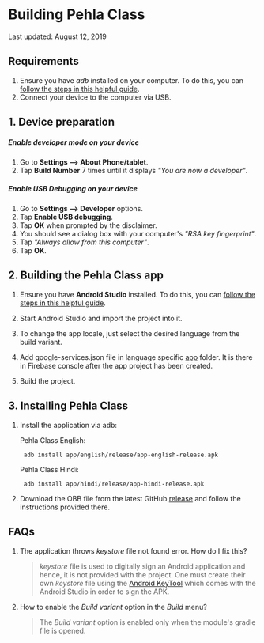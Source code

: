 # Building Pehla Class

Last updated: August 12, 2019

## Requirements
1. Ensure you have _adb_ installed on your computer. To do this, you can [follow the steps in this helpful guide](https://www.androidpit.com/how-to-install-adb-and-fastboot).
2. Connect your device to the computer via USB.

## 1. Device preparation

##### Enable developer mode on your device
1. Go to **Settings --> About Phone/tablet**.
2. Tap **Build Number** 7 times until it displays _"You are now a developer"_.

##### Enable USB Debugging on your device
1. Go to **Settings --> Developer** options.
2. Tap **Enable USB debugging**.
3. Tap **OK** when prompted by the disclaimer.
4. You should see a dialog box with your computer's _"RSA key fingerprint"_.
5. Tap _"Always allow from this computer"_.
6. Tap **OK**.

## 2. Building the Pehla Class app

1. Ensure you have **Android Studio** installed. To do this, you can [follow the steps in this helpful guide](https://developer.android.com/studio/install.html).
     
2. Start Android Studio and import the project into it.

3. To change the app locale, just select the desired language from the build variant.

4. Add google-services.json file in language specific [app](https://github.com/maqsoftware/Pehla-Class/tree/master/app/src) folder. It is there in Firebase console after the app project has been created.

5. Build the project.
		
## 3. Installing Pehla Class

1. Install the application via adb:

	Pehla Class English:

		adb install app/english/release/app-english-release.apk
		
	Pehla Class Hindi:
	
		adb install app/hindi/release/app-hindi-release.apk
		
2. Download the OBB file from the latest GitHub [release](https://github.com/maqsoftware/Pehla-Class/releases) and follow the instructions provided there.


## FAQs
1. The application throws _keystore_ file not found error. How do I fix this?
	> _keystore_ file is used to digitally sign an Android application and hence, it is not provided with the project. One must create their own _keystore_ file using the [Android KeyTool](https://developer.android.com/studio/publish/app-signing) which comes with the Android Studio in order to sign the APK.

2. How to enable the _Build variant_ option in the _Build_ menu?
	> The _Build variant_ option is enabled only when the module's gradle file is opened.